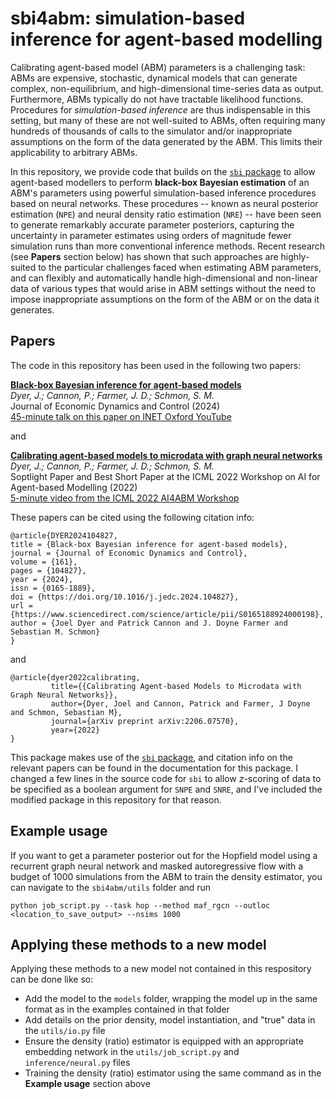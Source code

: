 # sbi4abm: simulation-based inference for agent-based modelling

Calibrating agent-based model (ABM) parameters is a challenging task: ABMs are expensive, stochastic, dynamical models that can generate complex, non-equilibrium, and high-dimensional time-series data as output. Furthermore, ABMs typically do not have tractable likelihood functions. Procedures for _simulation-based inference_ are thus indispensable in this setting, but many of these are not well-suited to ABMs, often requiring many hundreds of thousands of calls to the simulator and/or inappropriate assumptions on the form of the data generated by the ABM. This limits their applicability to arbitrary ABMs.

In this repository, we provide code that builds on the [`sbi` package](https://github.com/mackelab/sbi) to allow agent-based modellers to perform **black-box Bayesian estimation** of an ABM's parameters using powerful simulation-based inference procedures based on neural networks. These procedures -- known as neural posterior estimation (`NPE`) and neural density ratio estimation (`NRE`) -- have been seen to generate remarkably accurate parameter posteriors, capturing the uncertainty in parameter estimates using orders of magnitude fewer simulation runs than more conventional inference methods. Recent research (see **Papers** section below) has shown that such approaches are highly-suited to the particular challenges faced when estimating ABM parameters, and can flexibly and automatically handle high-dimensional and non-linear data of various types that would arise in ABM settings without the need to impose inappropriate assumptions on the form of the ABM or on the data it generates.

## Papers
The code in this repository has been used in the following two papers:

[**Black-box Bayesian inference for agent-based models**](https://www.sciencedirect.com/science/article/pii/S0165188924000198)\
_Dyer, J.; Cannon, P.; Farmer, J. D.; Schmon, S. M._\
Journal of Economic Dynamics and Control (2024)\
[45-minute talk on this paper on INET Oxford YouTube](https://www.youtube.com/watch?v=yVNE8focE30)

and

[**Calibrating agent-based models to microdata with graph neural networks**](https://openreview.net/pdf?id=ZWyHGTUcgJD)\
_Dyer, J.; Cannon, P.; Farmer, J. D.; Schmon, S. M._\
Soptlight Paper and Best Short Paper at the ICML 2022 Workshop on AI for Agent-based Modelling (2022)\
[5-minute video from the ICML 2022 AI4ABM Workshop](https://slideslive.com/38985937)

These papers can be cited using the following citation info:

```
@article{DYER2024104827,
title = {Black-box Bayesian inference for agent-based models},
journal = {Journal of Economic Dynamics and Control},
volume = {161},
pages = {104827},
year = {2024},
issn = {0165-1889},
doi = {https://doi.org/10.1016/j.jedc.2024.104827},
url = {https://www.sciencedirect.com/science/article/pii/S0165188924000198},
author = {Joel Dyer and Patrick Cannon and J. Doyne Farmer and Sebastian M. Schmon}
}
```
and
```
@article{dyer2022calibrating,
         title={{Calibrating Agent-based Models to Microdata with Graph Neural Networks}},
         author={Dyer, Joel and Cannon, Patrick and Farmer, J Doyne and Schmon, Sebastian M},
         journal={arXiv preprint arXiv:2206.07570},
         year={2022}
}
```

This package makes use of the [`sbi` package](https://github.com/mackelab/sbi), and citation info on the relevant papers can be found in the documentation for this package. I changed a few lines in the source code for `sbi` to allow $z$-scoring of data to be specified as a boolean argument for `SNPE` and `SNRE`, and I've included the modified package in this repository for that reason.

## Example usage
If you want to get a parameter posterior out for the Hopfield model using a recurrent graph neural network and masked autoregressive flow with a budget of 1000 simulations from the ABM to train the density estimator, you can navigate to the `sbi4abm/utils` folder and run
```
python job_script.py --task hop --method maf_rgcn --outloc <location_to_save_output> --nsims 1000
```

## Applying these methods to a new model
Applying these methods to a new model not contained in this respository can be done like so:
* Add the model to the `models` folder, wrapping the model up in the same format as in the examples contained in that folder
* Add details on the prior density, model instantiation, and "true" data in the `utils/io.py` file
* Ensure the density (ratio) estimator is equipped with an appropriate embedding network in the `utils/job_script.py` and `inference/neural.py` files
* Training the density (ratio) estimator using the same command as in the **Example usage** section above
